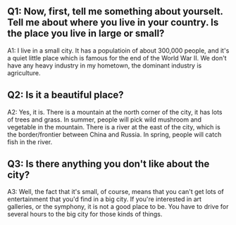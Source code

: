 ## Q1: Now, first, tell me something about yourselt. Tell me about where you live in your country. Is the place you live in large or small?

A1: I live in a small city. It has a populatioin of about 300,000 people, and it's a quiet little place which is famous for the end of the World War II. We don't have any heavy industry in my hometown, the dominant industry is agriculture.

## Q2: Is it a beautiful place?
A2: Yes, it is. There is a mountain at the north corner of the city, it has lots of trees and grass. In summer, people will pick wild mushroom and vegetable in the mountain. There is a river at the east of the city, which is the border/frontier between China and Russia. In spring, people will catch fish in the river.

## Q3: Is there anything you don't like about the city?
A3: Well, the fact that it's small, of course, means that you can't get lots of entertainment that you'd find in a big city. If you're interested in art galleries, or the symphony, it is not a good place to be. You have to drive for several hours to the big city for those kinds of things.

